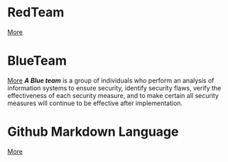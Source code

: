 # RedTeam
[More](RedTeam)

# BlueTeam
[More](BlueTeam)
***A Blue team*** is a group of individuals who perform an analysis of information systems to ensure security, identify security flaws, verify the effectiveness of each security measure, and to make certain all security measures will continue to be effective after implementation.

# Github Markdown Language
[More](markdown)
